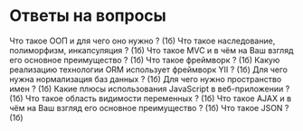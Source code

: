 # Ответы на вопросы
Что такое ООП и для чего оно нужно ? (1б)
Что такое наследование, полиморфизм, инкапсуляция ? (1б)
Что такое MVC и в чём на Ваш взгляд его основное преимущество ? (1б)
Что такое фреймворк ? (1б)
Какую реализацию технологии ORM использует фреймворк YII ? (1б)
Для чего нужна нормализация баз данных ? (1б)
Для чего нужно пространство имен ? (1б)
Какие плюсы использования JavaScript в веб-приложении ? (1б)
Что такое область видимости переменных ? (1б)
Что такое AJAX и в чём на Ваш взгляд его основное преимущество ? (1б)
Что такое JSON ? (1б)
